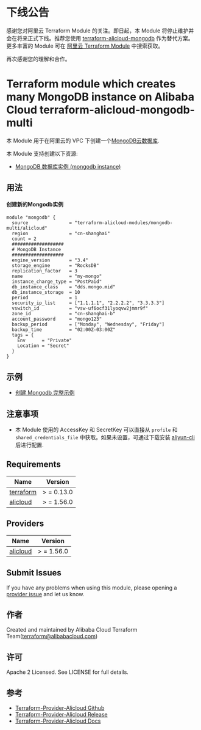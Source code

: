 # 下线公告

感谢您对阿里云 Terraform Module 的关注。即日起，本 Module 将停止维护并会在将来正式下线。推荐您使用 [terraform-alicloud-mongodb](https://registry.terraform.io/modules/terraform-alicloud-modules/mongodb/alicloud/latest) 作为替代方案。更多丰富的 Module 可在 [阿里云 Terraform Module](https://registry.terraform.io/browse/modules?provider=alibaba) 中搜索获取。

再次感谢您的理解和合作。

Terraform module which creates many MongoDB instance on Alibaba Cloud
terraform-alicloud-mongodb-multi
=====================================================================


本 Module 用于在阿里云的 VPC 下创建一个[MongoDB云数据库](https://help.aliyun.com/document_detail/26558.html). 

本 Module 支持创建以下资源:

* [MongoDB 数据库实例 (mongodb instance)](https://www.terraform.io/docs/providers/alicloud/r/mongodb_instance.html)


## 用法

#### 创建新的Mongodb实例

```hcl
module "mongodb" {
  source               = "terraform-alicloud-modules/mongodb-multi/alicloud"
  region               = "cn-shanghai"
  count = 2
  ###################
  # MongoDB Instance
  ###################
  engine_version       = "3.4"
  storage_engine       = "RocksDB"
  replication_factor   = 3
  name                 = "my-mongo"
  instance_charge_type = "PostPaid"
  db_instance_class    = "dds.mongo.mid"
  db_instance_storage  = 10
  period               = 1
  security_ip_list     = ["1.1.1.1", "2.2.2.2", "3.3.3.3"]
  vswitch_id           = "vsw-uf6ocf31lyoqvw2jmmr9f"
  zone_id              = "cn-shanghai-b"
  account_password     = "mongo123"
  backup_period        = ["Monday", "Wednesday", "Friday"]
  backup_time          = "02:00Z-03:00Z"
  tags = {
    Env      = "Private"
    Location = "Secret"
  }
}
```

## 示例

* [创建 Mongodb 完整示例](https://github.com/terraform-alicloud-modules/terraform-alicloud-mongodb-multi/tree/master/examples/complete)



## 注意事项

* 本 Module 使用的 AccessKey 和 SecretKey 可以直接从 `profile` 和 `shared_credentials_file` 中获取。如果未设置，可通过下载安装 [aliyun-cli](https://github.com/aliyun/aliyun-cli#installation) 后进行配置.

## Requirements

| Name | Version |
|------|---------|
| <a name="requirement_terraform"></a> [terraform](#requirement\_terraform) | > = 0.13.0 |
| <a name="requirement_alicloud"></a> [alicloud](#requirement\_alicloud) | > = 1.56.0 |

## Providers

| Name | Version |
|------|---------|
| <a name="provider_alicloud"></a> [alicloud](#provider\_alicloud) | > = 1.56.0 |

## Submit Issues

If you have any problems when using this module, please opening
a [provider issue](https://github.com/aliyun/terraform-provider-alicloud/issues/new) and let us know.


作者
-------
Created and maintained by Alibaba Cloud Terraform Team(terraform@alibabacloud.com)

许可
----
Apache 2 Licensed. See LICENSE for full details.

参考
---------
* [Terraform-Provider-Alicloud Github](https://github.com/terraform-providers/terraform-provider-alicloud)
* [Terraform-Provider-Alicloud Release](https://releases.hashicorp.com/terraform-provider-alicloud/)
* [Terraform-Provider-Alicloud Docs](https://www.terraform.io/docs/providers/alicloud/index.html)

